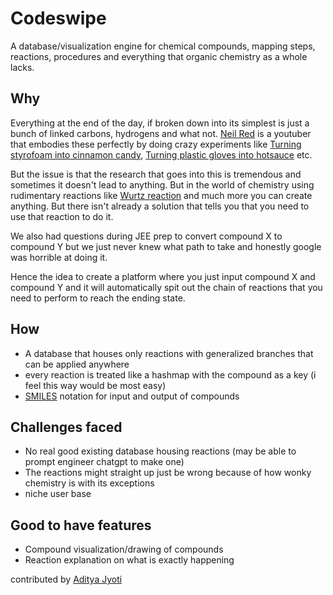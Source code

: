 # Codeswipe

A database/visualization engine for chemical compounds, mapping steps, reactions, procedures and everything that organic chemistry as a whole lacks.


## Why

Everything at the end of the day, if broken down into its simplest is just a bunch of linked carbons, hydrogens and what not. [Neil Red](https://www.youtube.com/nilered) is a youtuber that embodies these perfectly by doing crazy experiments like [Turning styrofoam into cinnamon candy](https://www.youtube.com/watch?v=zMaTrgUKC1), [Turning plastic gloves into hotsauce](https://www.youtube.com/watch?v=1B3Xi5L6siI) etc. 

But the issue is that the research that goes into this is tremendous and sometimes it doesn't lead to anything. But in the world of chemistry 
using rudimentary reactions like [Wurtz reaction](https://byjus.com/chemistry/wurtz-reaction/) and much more you can create anything. But there 
isn't already a solution that tells you that you need to use that reaction to do it.

We also had questions during JEE prep to convert compound X to compound Y but we just never knew what path to take and honestly google was horrible at doing it.

Hence the idea to create a platform where you just input compound X and compound Y and it will automatically spit out the chain of reactions that you need to perform to reach the ending state.

## How

- A database that houses only reactions with generalized branches that can be applied anywhere
- every reaction is treated like a hashmap with the compound as a key (i feel this way would be most easy)
- [SMILES](https://archive.epa.gov/med/med_archive_03/web/html/smiles.html) notation for input and output of compounds

## Challenges faced

- No real good existing database housing reactions (may be able to prompt engineer chatgpt to make one)
- The reactions might straight up just be wrong because of how wonky chemistry is with its exceptions 
- niche user base

## Good to have features

- Compound visualization/drawing of compounds
- Reaction explanation on what is exactly happening

contributed by [Aditya Jyoti](https://github.com/aditya-jyoti)
